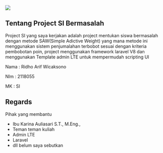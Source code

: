 <img src="https://drive.google.com/file/d/1VKkoacJ6A0JU_y4JQyYtPV7V1LpzEv_W/view?usp=share_link">

## Tentang Project SI Bermasalah

Project SI yang saya kerjakan adalah project mentukan siswa bermasalah dengan metode SAW(Simple Adictive Weight) yang mana metode ini menggunakan sistem 
penjumalahan terbobot sesuai dengan kriteria pembobotan poin, project menggunakan framework laravel V8 dan menggunakan Template admin LTE untuk mempermudah 
scripting UI 

Nama : Ridho Arif Wicaksono

NIm : 2118055

MK : SI

## Regards


Pihak yang membantu
-  Ibu Karina Auliasari S.T., M.Eng.,
-  Teman teman kuliah 
-  Admin LTE 
-  Laravel 
-  dll belum saya sebutkan 
